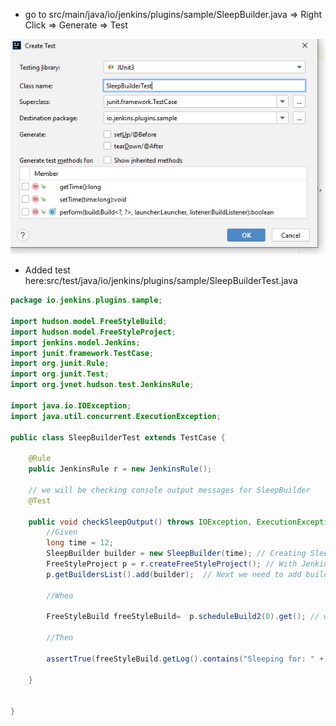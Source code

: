 
- go to src/main/java/io/jenkins/plugins/sample/SleepBuilder.java => Right Click => Generate => Test 

![Generate Unit test for SleepBuilder class](images/5.3.1_Adding_Unit_Test_SleepBuilder.jpg)


- Added test here:src/test/java/io/jenkins/plugins/sample/SleepBuilderTest.java

```java
package io.jenkins.plugins.sample;

import hudson.model.FreeStyleBuild;
import hudson.model.FreeStyleProject;
import jenkins.model.Jenkins;
import junit.framework.TestCase;
import org.junit.Rule;
import org.junit.Test;
import org.jvnet.hudson.test.JenkinsRule;

import java.io.IOException;
import java.util.concurrent.ExecutionException;

public class SleepBuilderTest extends TestCase {

    @Rule
    public JenkinsRule r = new JenkinsRule();

    // we will be checking console output messages for SleepBuilder
    @Test

    public void checkSleepOutput() throws IOException, ExecutionException, InterruptedException {
        //Given
        long time = 12;
        SleepBuilder builder = new SleepBuilder(time); // Creating Sleepbuilder and passing necessary parameter
        FreeStyleProject p = r.createFreeStyleProject(); // With Jenkins rule we can create new FreeStyle Project
        p.getBuildersList().add(builder);  // Next we need to add builder to this project.

        //When

        FreeStyleBuild freeStyleBuild=  p.scheduleBuild2(0).get(); // when we schedule a new build with 0 second, get() will return FreeStyleBuild

        //Then

        assertTrue(freeStyleBuild.getLog().contains("Sleeping for: " + time +" ms. ")); // Ensuring this FreeStyleBuild returns given output

    }


}
```
